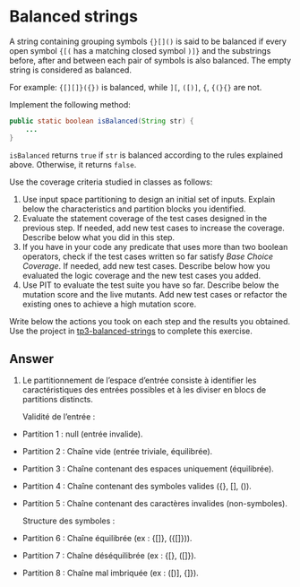 # Balanced strings

A string containing grouping symbols `{}[]()` is said to be balanced if every open symbol `{[(` has a matching closed symbol `)]}` and the substrings before, after and between each pair of symbols is also balanced. The empty string is considered as balanced.

For example: `{[][]}({})` is balanced, while `][`, `([)]`, `{`, `{(}{}` are not.

Implement the following method:

```java
public static boolean isBalanced(String str) {
    ...
}
```

`isBalanced` returns `true` if `str` is balanced according to the rules explained above. Otherwise, it returns `false`.

Use the coverage criteria studied in classes as follows:

1. Use input space partitioning to design an initial set of inputs. Explain below the characteristics and partition blocks you identified.
2. Evaluate the statement coverage of the test cases designed in the previous step. If needed, add new test cases to increase the coverage. Describe below what you did in this step.
3. If you have in your code any predicate that uses more than two boolean operators, check if the test cases written so far satisfy *Base Choice Coverage*. If needed, add new test cases. Describe below how you evaluated the logic coverage and the new test cases you added.
4. Use PIT to evaluate the test suite you have so far. Describe below the mutation score and the live mutants. Add new test cases or refactor the existing ones to achieve a high mutation score.

Write below the actions you took on each step and the results you obtained.
Use the project in [tp3-balanced-strings](../code/tp3-balanced-strings) to complete this exercise.

## Answer
1. Le partitionnement de l’espace d’entrée consiste à identifier les caractéristiques des entrées possibles et à les diviser en blocs de partitions distincts.
   
   Validité de l’entrée :
- Partition 1 : null (entrée invalide).
- Partition 2 : Chaîne vide (entrée triviale, équilibrée).
- Partition 3 : Chaîne contenant des espaces uniquement (équilibrée).
- Partition 4 : Chaîne contenant des symboles valides ({}, [], ()).
- Partition 5 : Chaîne contenant des caractères invalides (non-symboles).
  
    Structure des symboles :
- Partition 6 : Chaîne équilibrée (ex : {[]}, ({[]})).
- Partition 7 : Chaîne déséquilibrée (ex : {[}, ([]}).
- Partition 8 : Chaîne mal imbriquée (ex : ([)], {]}).
